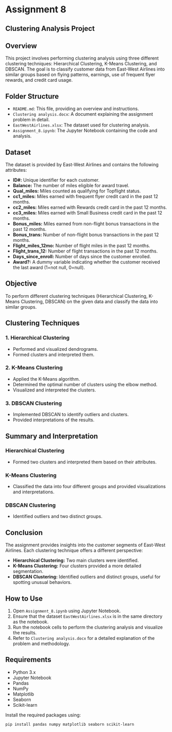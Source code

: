 # Assignment 8
## Clustering Analysis Project

## Overview
This project involves performing clustering analysis using three different clustering techniques: Hierarchical Clustering, K-Means Clustering, and DBSCAN. The goal is to classify customer data from East-West Airlines into similar groups based on flying patterns, earnings, use of frequent flyer rewards, and credit card usage.

## Folder Structure
- `README.md`: This file, providing an overview and instructions.
- `Clustering analysis.docx`: A document explaining the assignment problem in detail.
- `EastWestAirlines.xlsx`: The dataset used for clustering analysis.
- `Assignment_8.ipynb`: The Jupyter Notebook containing the code and analysis.

## Dataset
The dataset is provided by East-West Airlines and contains the following attributes:
- **ID#:** Unique identifier for each customer.
- **Balance:** The number of miles eligible for award travel.
- **Qual_miles:** Miles counted as qualifying for Topflight status.
- **cc1_miles:** Miles earned with frequent flyer credit card in the past 12 months.
- **cc2_miles:** Miles earned with Rewards credit card in the past 12 months.
- **cc3_miles:** Miles earned with Small Business credit card in the past 12 months.
- **Bonus_miles:** Miles earned from non-flight bonus transactions in the past 12 months.
- **Bonus_trans:** Number of non-flight bonus transactions in the past 12 months.
- **Flight_miles_12mo:** Number of flight miles in the past 12 months.
- **Flight_trans_12:** Number of flight transactions in the past 12 months.
- **Days_since_enroll:** Number of days since the customer enrolled.
- **Award?:** A dummy variable indicating whether the customer received the last award (1=not null, 0=null).

## Objective
To perform different clustering techniques (Hierarchical Clustering, K-Means Clustering, DBSCAN) on the given data and classify the data into similar groups.

## Clustering Techniques
### 1. Hierarchical Clustering
- Performed and visualized dendrograms.
- Formed clusters and interpreted them.

### 2. K-Means Clustering
- Applied the K-Means algorithm.
- Determined the optimal number of clusters using the elbow method.
- Visualized and interpreted the clusters.

### 3. DBSCAN Clustering
- Implemented DBSCAN to identify outliers and clusters.
- Provided interpretations of the results.

## Summary and Interpretation
### Hierarchical Clustering
- Formed two clusters and interpreted them based on their attributes.

### K-Means Clustering
- Classified the data into four different groups and provided visualizations and interpretations.

### DBSCAN Clustering
- Identified outliers and two distinct groups.

## Conclusion
The assignment provides insights into the customer segments of East-West Airlines. Each clustering technique offers a different perspective:
- **Hierarchical Clustering:** Two main clusters were identified.
- **K-Means Clustering:** Four clusters provided a more detailed segmentation.
- **DBSCAN Clustering:** Identified outliers and distinct groups, useful for spotting unusual behaviors.

## How to Use
1. Open `Assignment_8.ipynb` using Jupyter Notebook.
2. Ensure that the dataset `EastWestAirlines.xlsx` is in the same directory as the notebook.
3. Run the notebook cells to perform the clustering analysis and visualize the results.
4. Refer to `Clustering analysis.docx` for a detailed explanation of the problem and methodology.

## Requirements
- Python 3.x
- Jupyter Notebook
- Pandas
- NumPy
- Matplotlib
- Seaborn
- Scikit-learn

Install the required packages using:
```bash
pip install pandas numpy matplotlib seaborn scikit-learn